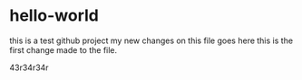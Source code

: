 # hello-world
this is a test github project
my new changes on this file goes here
this is the first change made to the file.

43r34r34r

